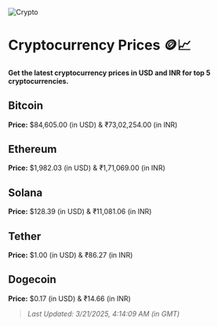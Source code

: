 
![Crypto](https://www.techguide.com.au/wp-content/uploads/2020/11/crypto3.jpeg)

# Cryptocurrency Prices 🪙📈

#### Get the latest cryptocurrency prices in USD and INR for top 5 cryptocurrencies.

## Bitcoin

**Price:** $84,605.00 (in USD) & ₹73,02,254.00 (in INR)

## Ethereum

**Price:** $1,982.03 (in USD) & ₹1,71,069.00 (in INR)

## Solana

**Price:** $128.39 (in USD) & ₹11,081.06 (in INR)

## Tether

**Price:** $1.00 (in USD) & ₹86.27 (in INR)

## Dogecoin

**Price:** $0.17 (in USD) & ₹14.66 (in INR)

> _Last Updated: 3/21/2025, 4:14:09 AM (in GMT)_
